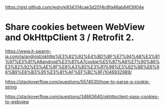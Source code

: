 https://gist.github.com/jesty/e934314cae3d2014c6fa46ab64f3904e

# Share cookies between WebView and OkHttpClient 3 / Retrofit 2.


https://www.it-swarm-ja.com/ja/android/okhttp%E3%82%92%E4%BD%BF%E7%94%A8%E3%81%97%E3%81%A6android%E3%81%A7cookie%E5%87%A6%E7%90%86%E3%82%92%E5%AE%9F%E8%A3%85%E3%81%99%E3%82%8B%E6%96%B9%E6%B3%95%E3%81%AF%EF%BC%9F/1046932989/


https://stackoverflow.com/questions/5574530/how-to-parse-a-cookie-string


https://stackoverflow.com/questions/34663640/okhttpclient-pass-cookies-to-webview

